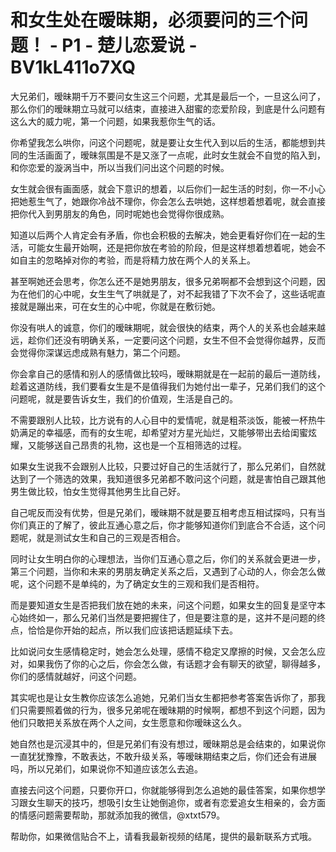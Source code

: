 # 和女生处在暧昧期，必须要问的三个问题！ - P1 - 楚儿恋爱说 - BV1kL411o7XQ

大兄弟们，暧昧期千万不要问女生这三个问题，尤其是最后一个，一旦这么问了，那么你们的暧昧期立马就可以结束，直接进入甜蜜的恋爱阶段，到底是什么问题有这么大的威力呢，第一个问题，如果我惹你生气的话。

你希望我怎么哄你，问这个问题呢，就是要让女生代入到以后的生活，都能想到共同的生活画面了，暧昧氛围是不是又涨了一点呢，此时女生就会不自觉的陷入到，和你恋爱的漩涡当中，所以当我们问出这个问题的时候。

女生就会很有画面感，就会下意识的想着，以后你们一起生活的时刻，你一不小心把她惹生气了，她跟你冷战不理你，你会怎么去哄她，这样想着想着呢，就会直接把你代入到男朋友的角色，同时呢她也会觉得你很成熟。

知道以后两个人肯定会有矛盾，你也会积极的去解决，她会更看好你们在一起的生活，可能女生最开始啊，还是把你放在考验的阶段，但是这样想着想着呢，她会不如自主的忽略掉对你的考验，而是将精力放在两个人的关系上。

甚至啊她还会思考，你怎么还不是她男朋友，很多兄弟啊都不会想到这个问题，因为在他们的心中呢，女生生气了哄就是了，对不起我错了下次不会了，这些话呢直接就是蹦出来，可在女生的心中呢，你就是在敷衍她。

你没有哄人的诚意，你们的暧昧期呢，就会很快的结束，两个人的关系也会越来越远，趁你们还没有明确关系，一定要问这个问题，女生不但不会觉得你越界，反而会觉得你深谋远虑成熟有魅力，第二个问题。

你会拿自己的感情和别人的感情做比较吗，暧昧期就是在一起前的最后一道防线，趁着这道防线，我们要看女生是不是值得我们为她付出一辈子，兄弟们我们的这个问题呢，就是要告诉女生，我们的价值观，生活是自己的。

不需要跟别人比较，比方说有的人心目中的爱情呢，就是粗茶淡饭，能被一杯热牛奶满足的幸福感，而有的女生呢，却希望对方星光灿烂，又能够带出去给闺蜜炫耀，又能够送自己昂贵的礼物，这也是一个互相筛选的过程。

如果女生说我不会跟别人比较，只要过好自己的生活就行了，那么兄弟们，自然就达到了一个筛选的效果，我知道很多兄弟都不敢问这个问题，就是害怕自己跟其他男生做比较，怕女生觉得其他男生比自己好。

自己呢反而没有优势，但是兄弟们，暧昧期不就是要互相考虑互相试探吗，只有当你们真正的了解了，彼此互通心意之后，你才能够知道你们到底合不合适，这个问题呢，就是测试女生和自己的三观是否相合。

同时让女生明白你的心理想法，当你们互通心意之后，你们的关系就会更进一步，第三个问题，当你和未来的男朋友确定关系之后，又遇到了心动的人，你会怎么做呢，这个问题不是单纯的，为了确定女生的三观和我们是否相符。

而是要知道女生是否把我们放在她的未来，问这个问题，如果女生的回复是坚守本心始终如一，那么兄弟们当然是要把握住了，但是要注意的是，这并不是问题的终点，恰恰是你开始的起点，所以我们应该把话题延续下去。

比如说问女生感情稳定时，她会怎么处理，感情不稳定又摩擦的时候，又会怎么应对，如果我伤了你的心之后，你会怎么做，有话题才会有聊天的欲望，聊得越多，你们的感情就越好，问这个问题。

其实呢也是让女生教你应该怎么追她，兄弟们当女生都把参考答案告诉你了，那我们只需要照着做的行为，很多兄弟呢在暧昧期的时候啊，都想不到这个问题，因为他们只敢把关系放在两个人之间，女生愿意和你暧昧这么久。

她自然也是沉浸其中的，但是兄弟们有没有想过，暧昧期总是会结束的，如果说你一直犹犹豫豫，不敢表达，不敢升级关系，等暧昧期结束之后，你们还会有进展吗，所以兄弟们，如果说你不知道应该怎么去追。

直接去问这个问题，只要你开口，你就能够得到怎么追她的最佳答案，如果你想学习跟女生聊天的技巧，想吸引女生让她倒追你，或者有恋爱追女生相亲的，会方面的情感问题需要帮助，那就添加我的微信，@xtxt579。

帮助你，如果微信贴合不上，请看我最新视频的结尾，提供的最新联系方式哦。